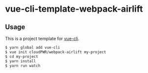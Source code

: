 # vue-cli-template-webpack-airlift
## Usage

This is a project template for [vue-cli](https://github.com/vuejs/vue-cli).

``` bash
$ yarn global add vue-cli
$ vue init cloudPWR/webpack-airlift my-project
$ cd my-project
$ yarn install
$ yarn run watch
```
